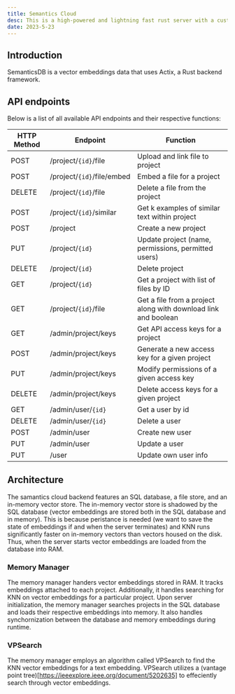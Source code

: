 ```yaml
---
title: Semantics Cloud
desc: This is a high-powered and lightning fast rust server with a custom vector database that powers embedded search functionality for a range of applications.
date: 2023-5-23
---
```


<RepoCard url="https://api.github.com/repos/jborg2/semanticdb"/>

## Introduction
SemanticsDB is a vector embeddings data that uses Actix, a Rust backend framework.
## API endpoints
Below is a list of all available API endpoints and their respective functions:

| HTTP Method | Endpoint                      | Function                                                       |
|-------------|-------------------------------|----------------------------------------------------------------|
| POST        | /project/`{id}`/file            | Upload and link file to project                                |
| POST        | /project/`{id}`/file/embed      | Embed a file for a project                                     |
| DELETE      | /project/`{id}`/file            | Delete a file from the project                                 |
| POST        | /project/`{id}`/similar         | Get k examples of similar text within project                  |
| POST        | /project                      | Create a new project                                           |
| PUT         | /project/`{id}`                 | Update project (name, permissions, permitted users)            |
| DELETE      | /project/`{id}`                 | Delete project                                                 |
| GET         | /project/`{id}`                 | Get a project with list of files by ID                         |
| GET         | /project/`{id}`/file            | Get a file from a project along with download link and boolean |
| GET         | /admin/project/keys           | Get API access keys for a project                               |
| POST        | /admin/project/keys           | Generate a new access key for a given project                  |
| PUT         | /admin/project/keys           | Modify permissions of a given access key                       |
| DELETE      | /admin/project/keys           | Delete access keys for a given project                         |
| GET         | /admin/user/`{id}`              | Get a user by id                                               |
| DELETE      | /admin/user/`{id}`              | Delete a user                                                  |
| POST        | /admin/user                   | Create new user                                                |
| PUT         | /admin/user                   | Update a user                                                  |
| PUT         | /user                         | Update own user info                                           |

## Architecture
The samantics cloud backend features an SQL database, a file store, and an in-memory vector store. The in-memory vector store is shadowed by 
the SQL database (vector embeddings are stored both in the SQL database and in memory). This is because peristance is 
needed (we want to save the state of embeddings if and when the server terminates) and KNN runs significantly faster on in-memory vectors
than vectors housed on the disk. Thus, when the server starts vector embeddings are loaded from the database into RAM. 
### Memory Manager
The memory manager handers vector embeddings stored in RAM. It tracks embeddings attached to each project. Additionally, it handles 
searching for KNN on vector embeddings for a particular project. Upon server initialization, the memory manager searches projects
in the SQL database and loads their respective embeddings into memory. It also handles synchornization between the database and
memory embeddings during runtime. 
### VPSearch
The memory manager employs an algorithm called VPSearch to find the KNN vector embeddings for a text embedding.  VPSearch utilizes a (vantage point tree)[https://ieeexplore.ieee.org/document/5202635] 
to effeciently search through vector embeddings. 
